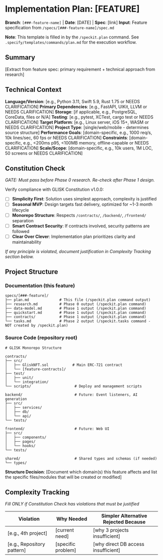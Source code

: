 # Implementation Plan: [FEATURE]

**Branch**: `[###-feature-name]` | **Date**: [DATE] | **Spec**: [link]
**Input**: Feature specification from `/specs/[###-feature-name]/spec.md`

**Note**: This template is filled in by the `/speckit.plan` command. See `.specify/templates/commands/plan.md` for the execution workflow.

## Summary

[Extract from feature spec: primary requirement + technical approach from research]

## Technical Context

<!--
  ACTION REQUIRED: Replace the content in this section with the technical details
  for the project. The structure here is presented in advisory capacity to guide
  the iteration process.
-->

**Language/Version**: [e.g., Python 3.11, Swift 5.9, Rust 1.75 or NEEDS CLARIFICATION]
**Primary Dependencies**: [e.g., FastAPI, UIKit, LLVM or NEEDS CLARIFICATION]
**Storage**: [if applicable, e.g., PostgreSQL, CoreData, files or N/A]
**Testing**: [e.g., pytest, XCTest, cargo test or NEEDS CLARIFICATION]
**Target Platform**: [e.g., Linux server, iOS 15+, WASM or NEEDS CLARIFICATION]
**Project Type**: [single/web/mobile - determines source structure]
**Performance Goals**: [domain-specific, e.g., 1000 req/s, 10k lines/sec, 60 fps or NEEDS CLARIFICATION]
**Constraints**: [domain-specific, e.g., <200ms p95, <100MB memory, offline-capable or NEEDS CLARIFICATION]
**Scale/Scope**: [domain-specific, e.g., 10k users, 1M LOC, 50 screens or NEEDS CLARIFICATION]

## Constitution Check

*GATE: Must pass before Phase 0 research. Re-check after Phase 1 design.*

Verify compliance with GLISK Constitution v1.0.0:

- [ ] **Simplicity First**: Solution uses simplest approach, complexity is justified
- [ ] **Seasonal MVP**: Design targets fast delivery, optimized for ~1-3 month lifecycle
- [ ] **Monorepo Structure**: Respects `/contracts/`, `/backend/`, `/frontend/` separation
- [ ] **Smart Contract Security**: If contracts involved, security patterns are followed
- [ ] **Clear Over Clever**: Implementation plan prioritizes clarity and maintainability

*If any principle is violated, document justification in Complexity Tracking section below.*

## Project Structure

### Documentation (this feature)

```
specs/[###-feature]/
├── plan.md              # This file (/speckit.plan command output)
├── research.md          # Phase 0 output (/speckit.plan command)
├── data-model.md        # Phase 1 output (/speckit.plan command)
├── quickstart.md        # Phase 1 output (/speckit.plan command)
├── contracts/           # Phase 1 output (/speckit.plan command)
└── tasks.md             # Phase 2 output (/speckit.tasks command - NOT created by /speckit.plan)
```

### Source Code (repository root)
<!--
  ACTION REQUIRED: Fill in the specific paths and modules for this feature.
  GLISK uses a monorepo structure with contracts, backend, and frontend domains.
-->

```
# GLISK Monorepo Structure

contracts/
├── src/
│   ├── GliskNFT.sol           # Main ERC-721 contract
│   └── [feature-contracts]/
├── test/
│   ├── unit/
│   └── integration/
└── scripts/                    # Deploy and management scripts

backend/                        # Future: Event listeners, AI generation
├── src/
│   ├── services/
│   ├── db/
│   └── api/
└── tests/

frontend/                       # Future: Web UI
├── src/
│   ├── components/
│   ├── pages/
│   └── hooks/
└── tests/

shared/                         # Shared types and schemas (if needed)
└── types/
```

**Structure Decision**: [Document which domain(s) this feature affects and list
the specific files/modules that will be created or modified]

## Complexity Tracking

*Fill ONLY if Constitution Check has violations that must be justified*

| Violation | Why Needed | Simpler Alternative Rejected Because |
|-----------|------------|-------------------------------------|
| [e.g., 4th project] | [current need] | [why 3 projects insufficient] |
| [e.g., Repository pattern] | [specific problem] | [why direct DB access insufficient] |
